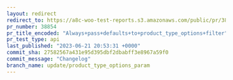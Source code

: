 ```yaml
---
layout: redirect
redirect_to: https://a8c-woo-test-reports.s3.amazonaws.com/public/pr/38854/api/index.html
pr_number: 38854
pr_title_encoded: "Always+pass+defaults+to+product_type_options+filter"
pr_test_type: api
last_published: "2023-06-21 20:53:31 +0000"
commit_sha: 27582567a431e95d395dbf2dbabff3e8967a59f0
commit_message: "Changelog"
branch_name: update/product_type_options_param
---
```

